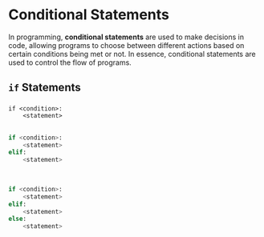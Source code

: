 # Conditional Statements

In programming, **conditional statements** are used to make decisions in code, allowing programs to choose between different actions based on certain conditions being met or not. In essence, conditional statements are used to control the flow of programs.

## `if` Statements

### 

```
if <condition>:
    <statement>
```

## 

```python
if <condition>:
    <statement>
elif:
    <statement>
    
      
```



```python
if <condition>:
    <statement>
elif:
    <statement>
else:
    <statement>
```

